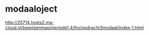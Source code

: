 # modaaloject
http://25714.hosts2.ma-cloud.nl/bewijzenmap/periode1.4/fro/opdracht3modaal/index-1.html
